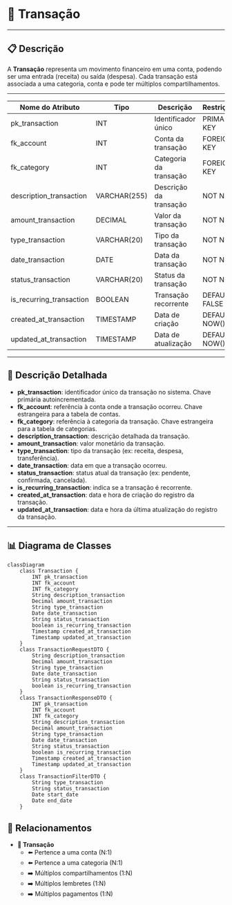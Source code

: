 # 💸 Transação

---

## 📋 Descrição

A **Transação** representa um movimento financeiro em uma conta, podendo ser uma entrada (receita) ou saída (despesa).
Cada transação está associada a uma categoria, conta e pode ter múltiplos compartilhamentos.

---

| Nome do Atributo         | Tipo         | Descrição              | Restrições    |
|--------------------------|--------------|------------------------|---------------|
| pk_transaction           | INT          | Identificador único    | PRIMARY KEY   |
| fk_account               | INT          | Conta da transação     | FOREIGN KEY   |
| fk_category              | INT          | Categoria da transação | FOREIGN KEY   |
| description_transaction  | VARCHAR(255) | Descrição da transação | NOT NULL      |
| amount_transaction       | DECIMAL      | Valor da transação     | NOT NULL      |
| type_transaction         | VARCHAR(20)  | Tipo da transação      | NOT NULL      |
| date_transaction         | DATE         | Data da transação      | NOT NULL      |
| status_transaction       | VARCHAR(20)  | Status da transação    | NOT NULL      |
| is_recurring_transaction | BOOLEAN      | Transação recorrente   | DEFAULT FALSE |
| created_at_transaction   | TIMESTAMP    | Data de criação        | DEFAULT NOW() |
| updated_at_transaction   | TIMESTAMP    | Data de atualização    | DEFAULT NOW() |

---

## 📝 Descrição Detalhada

- **pk_transaction**: identificador único da transação no sistema. Chave primária autoincrementada.
- **fk_account**: referência à conta onde a transação ocorreu. Chave estrangeira para a tabela de contas.
- **fk_category**: referência à categoria da transação. Chave estrangeira para a tabela de categorias.
- **description_transaction**: descrição detalhada da transação.
- **amount_transaction**: valor monetário da transação.
- **type_transaction**: tipo da transação (ex: receita, despesa, transferência).
- **date_transaction**: data em que a transação ocorreu.
- **status_transaction**: status atual da transação (ex: pendente, confirmada, cancelada).
- **is_recurring_transaction**: indica se a transação é recorrente.
- **created_at_transaction**: data e hora de criação do registro da transação.
- **updated_at_transaction**: data e hora da última atualização do registro da transação.

---

## 📊 Diagrama de Classes

```mermaid
classDiagram
    class Transaction {
        INT pk_transaction
        INT fk_account
        INT fk_category
        String description_transaction
        Decimal amount_transaction
        String type_transaction
        Date date_transaction
        String status_transaction
        boolean is_recurring_transaction
        Timestamp created_at_transaction
        Timestamp updated_at_transaction
    }
    class TransactionRequestDTO {
        String description_transaction
        Decimal amount_transaction
        String type_transaction
        Date date_transaction
        String status_transaction
        boolean is_recurring_transaction
    }
    class TransactionResponseDTO {
        INT pk_transaction
        INT fk_account
        INT fk_category
        String description_transaction
        Decimal amount_transaction
        String type_transaction
        Date date_transaction
        String status_transaction
        boolean is_recurring_transaction
        Timestamp created_at_transaction
        Timestamp updated_at_transaction
    }
    class TransactionFilterDTO {
        String type_transaction
        String status_transaction
        Date start_date
        Date end_date
    }
```

## 🔄 Relacionamentos

* **💸 Transação**
    * ⬅️ Pertence a uma conta (N:1)
    * ⬅️ Pertence a uma categoria (N:1)
    * ➡️ Múltiplos compartilhamentos (1:N)
    * ➡️ Múltiplos lembretes (1:N)
    * ➡️ Múltiplos pagamentos (1:N)